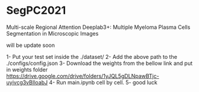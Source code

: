 # SegPC2021
Multi-scale Regional Attention Deeplab3+: Multiple Myeloma Plasma Cells Segmentation in Microscopic Images

will be update soon



1- Put your test set inside the ./dataset/
2- Add the above path to the ./configs/config.json
3- Download the weights from the bellow link and put in weights folder
https://drive.google.com/drive/folders/1yJQL5gDLNpawBTjc-uyivcg3vBIloabJ
4- Run main.ipynb cell by cell. 
5- good luck


